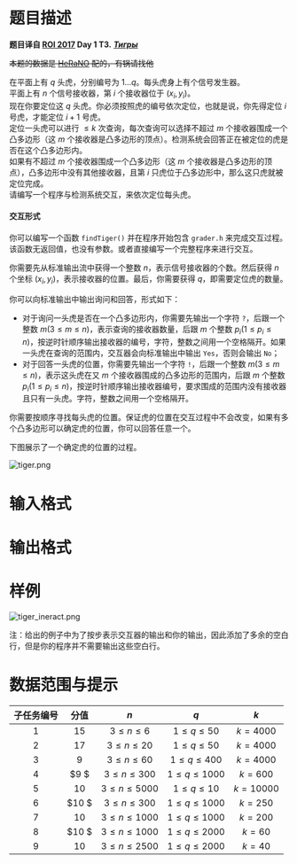 
# 题目描述

**题目译自 [ROI 2017](http://neerc.ifmo.ru/school/archive/2016-2017.html) Day 1 T3.** ***[Тигры](http://neerc.ifmo.ru/school/archive/2016-2017/ru-olymp-roi-2017-day1.pdf)***

~~本题的数据是 [HeRaNO](/usr/751) 配的，有锅请找他~~

在平面上有 $q$ 头虎，分别编号为 $1\ldots q$。每头虎身上有个信号发生器。  
平面上有 $n$ 个信号接收器，第 $i$ 个接收器位于 $(x_i, y_i)$。  
现在你要定位这 $q$ 头虎。你必须按照虎的编号依次定位，也就是说，你先得定位 $i$ 号虎，才能定位 $i+1$ 号虎。  
定位一头虎可以进行 $\le k$ 次查询，每次查询可以选择不超过 $m$ 个接收器围成一个凸多边形（这 $m$ 个接收器是凸多边形的顶点）。检测系统会回答正在被定位的虎是否在这个凸多边形内。  
如果有不超过 $m$ 个接收器围成一个凸多边形（这 $m$ 个接收器是凸多边形的顶点），凸多边形中没有其他接收器，且第 $i$ 只虎位于凸多边形中，那么这只虎就被定位完成。  
请编写一个程序与检测系统交互，来依次定位每头虎。

#### 交互形式
你可以编写一个函数 `findTiger()` 并在程序开始包含 `grader.h` 来完成交互过程。该函数无返回值，也没有参数。或者直接编写一个完整程序来进行交互。

你需要先从标准输出流中获得一个整数 $n$，表示信号接收器的个数。然后获得 $n$ 个坐标 $(x_i,y_i)$，表示接收器的位置。最后，你需要获得 $q$，即需要定位虎的数量。

你可以向标准输出中输出询问和回答，形式如下：
- 对于询问一头虎是否在一个凸多边形内，你需要先输出一个字符 `?`，后跟一个整数 $m(3\le m\le n)$，表示查询的接收器数量，后跟 $m$ 个整数 $p_i(1\le p_i\le n)$，按逆时针顺序输出接收器的编号，字符，整数之间用一个空格隔开。如果一头虎在查询的范围内，交互器会向标准输出中输出 $\texttt{Yes}$，否则会输出 $\texttt{No}$；
- 对于回答一头虎的位置，你需要先输出一个字符 `!`，后跟一个整数 $m(3\le m\le n)$，表示这头虎在又 $m$ 个接收器围成的凸多边形的范围内，后跟 $m$ 个整数 $p_i(1\le p_i\le n)$，按逆时针顺序输出接收器编号，要求围成的范围内没有接收器且只有一头虎。字符，整数之间用一个空格隔开。

你需要按顺序寻找每头虎的位置。保证虎的位置在交互过程中不会改变，如果有多个凸多边形可以确定虎的位置，你可以回答任意一个。

下图展示了一个确定虎的位置的过程。

![tiger.png](/source/loj/2768/img/aHR0cHM6Ly9jb2RpbmcubmV0L3UvSGVSYU5PL3AvUGljUGxhY2UvZ2l0L3Jhdy9tYXN0ZXIvdGlnZXIucG5n.png)

# 输入格式



# 输出格式



# 样例

![tiger_ineract.png](/source/loj/2768/img/aHR0cHM6Ly9pLmxvbGkubmV0LzIwMTkvMDIvMTIvNWM2MmNiN2UyMzExZi5wbmc=.png)

注：给出的例子中为了按步表示交互器的输出和你的输出，因此添加了多余的空白行，但是你的程序并不需要输出这些空白行。

# 数据范围与提示

|子任务编号|分值|$n$|$q$|$k$|
|:-:|:-:|:-:|:-:|:-:|
|$1$|$15$|$3\le n\le 6$|$1\le q\le 50$|$k=4000$|
|$2$|$17$|$3\le n\le 20$|$1\le q\le 50$|$k=4000$|
|$3$|$9$|$3\le n\le 60$|$1\le q\le 400$|$k=4000$|
|$4$|$9 $|$3\le n\le 300$|$1\le q\le 1000$|$k=600$|
|$5$|$10$|$3\le n\le 5000$|$1\le q\le 10$|$k=10000$|
|$6$|$10 $|$3\le n\le 300$|$1\le q\le 1000$|$k=250$|
|$7$|$10$|$3\le n\le 1000$|$1\le q\le 1000$|$k=200$|
|$8$|$10 $|$3\le n\le 1000$|$1\le q\le 2000$|$k=60$|
|$9$|$10$|$3\le n\le 2500$|$1\le q\le 2000$|$k=40$|

